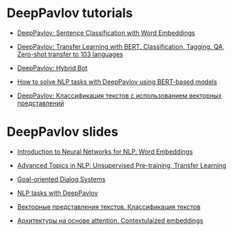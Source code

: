 # DeepPavlov tutorials

* [DeepPavlov: Sentence Classification with Word Embeddings](https://colab.research.google.com/github/deepmipt/dp_tutorials/blob/master/Tutorial_1_Sentence_classification_with_word_embeddings.ipynb)

* [DeepPavlov: Transfer Learning with BERT. Classification, Tagging, QA, Zero-shot transfer to 103 languages](http://colab.research.google.com/github/deepmipt/dp_tutorials/blob/master/Tutorial_2_DeepPavlov_BERT_transfer_learning.ipynb)

* [DeepPavlov: Hybrid Bot](https://colab.research.google.com/github/deepmipt/dp_tutorials/blob/master/Tutorial_3_Hybrid_bot.ipynb)

* [How to solve NLP tasks with DeepPavlov using BERT-based models](https://colab.research.google.com/github/deepmipt/dp_tutorials/blob/master/Tutorial_RAAI_Summer_School.ipynb)

* [DeepPavlov: Классификация текстов с использованием векторных представлений](https://colab.research.google.com/github/deepmipt/dp_tutorials/blob/master/russian_tutorials/Tutorial_1_RU_%D0%9A%D0%BB%D0%B0%D1%81%D1%81%D0%B8%D1%84%D0%B8%D0%BA%D0%B0%D1%86%D0%B8%D1%8F_%D1%82%D0%B5%D0%BA%D1%81%D1%82%D0%BE%D0%B2.ipynb)

# DeepPavlov slides

* [Introduction to Neural Networks for NLP. Word Embeddings](https://docs.google.com/presentation/d/1JkYNMlyZsN4PyDipMfnZLg_99JpLrAgSGDsjAMHHkEQ/edit?usp=sharing)
* [Advanced Topics in NLP: Unsupervised Pre-training, Transfer Learning](https://docs.google.com/presentation/d/1BQW4MfammNmD7LVTcxLSQxNGBjQBed7aZ_imAFJsqnU/edit?usp=sharing)
* [Goal-oriented Dialog
  Systems](https://docs.google.com/presentation/d/1TbGHJJf7HgGWKnNY8U08_oVE23KwKSr0iiNVb95vtU0/edit?usp=sharing)

* [NLP tasks with DeepPavlov](https://docs.google.com/presentation/d/1GWffYmOi6VjqrkFdXo3gb8GbWBML1k3ECkfvPEg_NYQ/edit?usp=sharing)

* [Векторные представления текстов. Классификация текстов](https://docs.google.com/presentation/d/1zfalXzzWyl4Xpd6DIbdDOaIeghfZnLh0mRAyVelGLGM/edit?usp=sharing)

* [Архитектуры на основе attention. Contextulaized embeddings](https://docs.google.com/presentation/d/1kAUxbURxDhuxT2vT9tyEsO_mzrJutbLet5OhkCMtUpg/edit?usp=sharing)
